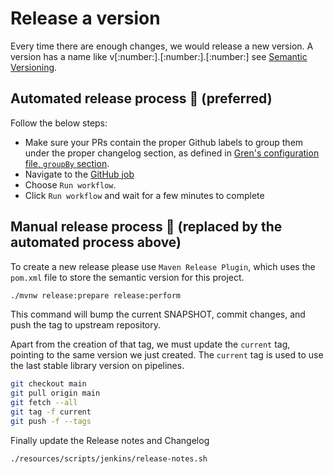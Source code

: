 # Release a version

Every time there are enough changes, we would release a new version. A version
has a name like v[:number:].[:number:].[:number:] see [Semantic Versioning](https://semver.org/).

## Automated release process :rocket: (preferred)

Follow the below steps:

* Make sure your PRs contain the proper Github labels to group them under the proper changelog section, as defined in [Gren's configuration file, `groupBy` section](../.grenrc.js).
* Navigate to the [GitHub job](https://github.com/elastic/apm-pipeline-library/actions/workflows/release.yml)
* Choose `Run workflow`.
* Click `Run workflow` and wait for a few minutes to complete

## Manual release process :man: (replaced by the automated process above)

To create a new release please use `Maven Release Plugin`, which uses the `pom.xml` file
to store the semantic version for this project.

```bash
./mvnw release:prepare release:perform
```

This command will bump the current SNAPSHOT, commit changes, and push the tag to upstream
repository.

Apart from the creation of that tag, we must update the `current` tag, pointing
to the same version we just created. The `current` tag is used to use the last stable
library version on pipelines.

```bash
git checkout main
git pull origin main
git fetch --all
git tag -f current
git push -f --tags
```

Finally update the Release notes and Changelog

`./resources/scripts/jenkins/release-notes.sh`
